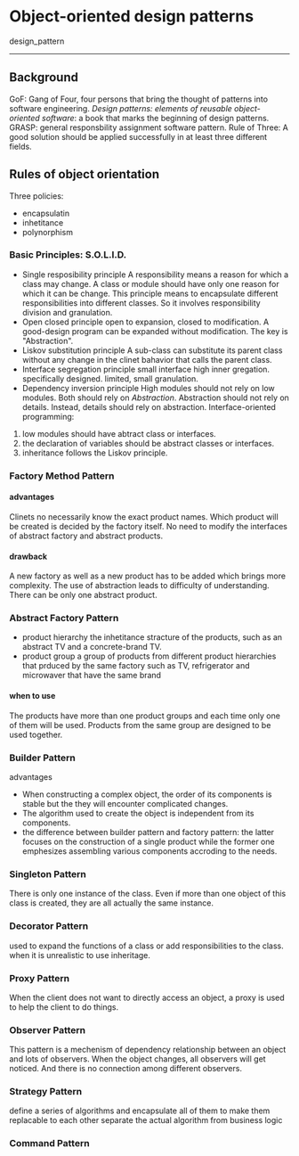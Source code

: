 # Object-oriented design patterns

 design_pattern

---

## Background
GoF: Gang of Four, four persons that bring the thought of patterns into software engineering. 
*Design patterns: elements of reusable object-oriented software*: a book that marks the beginning of design patterns. 
GRASP: general responsbility assignment software pattern. 
Rule of Three: A good solution should be applied successfully in at least three different fields. 

## Rules of object orientation 
Three policies: 

- encapsulatin 
- inhetitance
- polynorphism

### Basic Principles: S.O.L.I.D.
- Single resposibility principle
A responsibility means a reason for which a class may change. 
A class or module should have only one reason for which it can be change. 
This principle means to encapsulate different responsibilities into different classes.
So it involves responsibility division and granulation.
- Open closed principle
open to expansion, closed to modification.
A good-design program can be expanded without modification. 
The key is "Abstraction". 
- Liskov substitution principle 
A sub-class can substitute its parent class without any change in the clinet bahavior that calls the parent class.
- Interface segregation principle
small interface
high inner gregation.
specifically designed.
limited, small granulation.
- Dependency inversion principle
High modules should not rely on low modules. Both should rely on *Abstraction*.
Abstraction should not rely on details. Instead, details should rely on abstraction. 
Interface-oriented programming: 
1. low modules should have abtract class or interfaces. 
2. the declaration of variables should be abstract classes or interfaces. 
3. inheritance follows the Liskov principle.

### Factory Method Pattern
#### advantages
Clinets no necessarily know the exact product names.
Which product will be created is decided by the factory itself. 
No need to modify the interfaces of abstract factory and abstract products. 
#### drawback
A new factory as well as a new product has to be added which brings more complexity. 
The use of abstraction leads to difficulty of understanding. 
There can be only one abstract product. 

### Abstract Factory Pattern 
- product hierarchy
the inhetitance stracture of the products, such as an abstract TV and a concrete-brand TV.
- product group
a group of products from different product hierarchies that prduced by the same factory
such as TV, refrigerator and microwaver that have the same brand

#### when to use 
The products have more than one product groups and each time only one of them will be used. 
Products from the same group are designed to be used together. 


### Builder Pattern 
advantages
- When constructing a complex object, the order of its components is stable but the they will encounter complicated changes. 
- The algorithm used to create the object is independent from its components. 
- the difference between builder pattern and factory pattern: the latter focuses on the construction of a single product while the   former one emphesizes assembling various components accroding to the needs. 

### Singleton Pattern 
There is only one instance of the class. 
Even if more than one object of this class is created, they are all actually the same instance.

### Decorator Pattern 
used to expand the functions of a class or add responsibilities to the class. 
when it is unrealistic to use inheritage.

### Proxy Pattern 
When the client does not want to directly access an object, a proxy is used to help the client to do things. 

### Observer Pattern 
This pattern is a mechenism of dependency relationship between an object and lots of observers. When the object changes, all observers will get noticed. And there is no connection among different observers. 

### Strategy Pattern 
define a series of algorithms and encapsulate all of them to make them replacable to each other
separate the actual algorithm from business logic

### Command Pattern 













